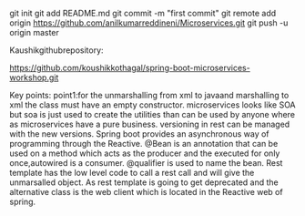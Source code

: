 git init
git add README.md
git commit -m "first commit"
git remote add origin https://github.com/anilkumarreddineni/Microservices.git
git push -u origin master

Kaushikgithubrepository:

https://github.com/koushikkothagal/spring-boot-microservices-workshop.git

Key points:
point1:for the unmarshalling from xml to javaand marshalling to xml the class must have an empty constructor.
microservices looks like SOA but soa is just used to create the utilities than can be used by anyone where as microservices have a pure business.
versioning in rest can be managed with the new versions.
Spring boot provides an asynchronous way of programming through the Reactive.
@Bean is an annotation that can be used on a method which acts as the producer and the executed for only once,autowired is a consumer.
@qualifier is used to name the bean.
Rest template has the low level code to call a rest call and will give the unmarsalled object.
As rest template is going to get deprecated and the alternative class is the web client which is located in the Reactive web of spring.